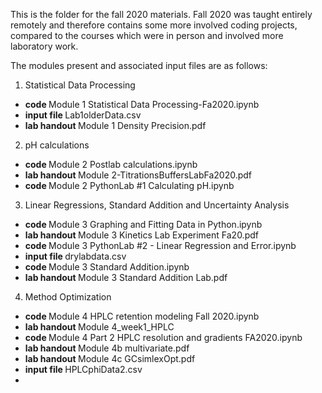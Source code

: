 This is the folder for the fall 2020 materials. Fall 2020 was taught entirely remotely and therefore contains some more involved coding projects, compared to the courses which were in person and involved more laboratory work.

The modules present and associated input files are as follows:
1. Statistical Data Processing 
  * <b> code </b> Module 1 Statistical Data Processing-Fa2020.ipynb
  * <b> input file </b> Lab1olderData.csv
  * <b> lab handout </b> Module 1 Density Precision.pdf
2. pH calculations
* <b> code </b> Module 2 Postlab calculations.ipynb
* <b> lab handout </b> Module 2-TitrationsBuffersLabFa2020.pdf
* <b> code </b> Module 2 PythonLab #1 Calculating pH.ipynb
3. Linear Regressions, Standard Addition and Uncertainty Analysis
* <b> code </b> Module 3 Graphing and Fitting Data in Python.ipynb
* <b> lab handout </b> Module 3 Kinetics Lab Experiment Fa20.pdf
* <b> code </b> Module 3 PythonLab #2 - Linear Regression and Error.ipynb
* <b> input file </b> drylabdata.csv
* <b> code </b> Module 3 Standard Addition.ipynb
* <b> lab handout </b> Module 3 Standard Addition Lab.pdf
4. Method Optimization
* <b> code </b> Module 4 HPLC retention modeling Fall 2020.ipynb
* <b> lab handout </b> Module 4_week1_HPLC
* <b> code </b> Module 4 Part 2 HPLC resolution and gradients FA2020.ipynb
* <b> lab handout </b> Module 4b multivariate.pdf
* <b> lab handout </b> Module 4c GCsimlexOpt.pdf
* <b> input file </b> HPLCphiData2.csv
* 

